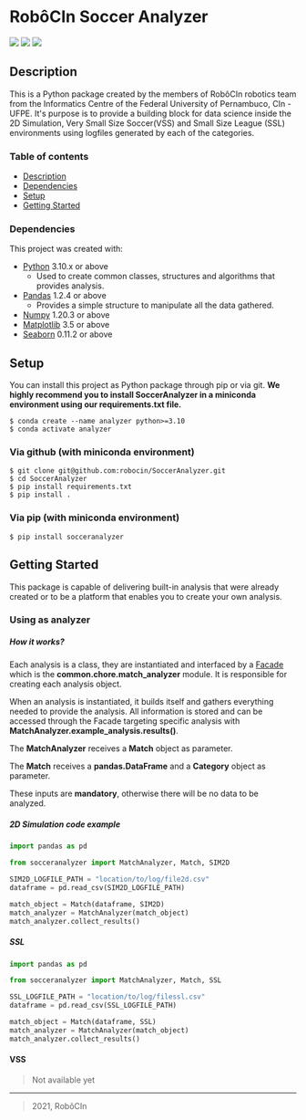 # RobôCIn Soccer Analyzer
![](https://img.shields.io/badge/version-v2.0.0-success)
![](https://img.shields.io/badge/python-v3.10-blue)
![](https://img.shields.io/badge/pandas-v1.2.4-informational)

## Description  
This is a Python package created by the members of RobôCIn robotics team
from the Informatics Centre of the Federal University of Pernambuco, CIn - UFPE.
It's purpose is to provide a building block for data science inside the 
2D Simulation, Very Small Size Soccer(VSS) and Small Size League (SSL) 
environments using logfiles generated by each of the categories.

### Table of contents
* [Description](#description)
* [Dependencies](#dependencies)
* [Setup](#setup)
* [Getting Started](#getting-started)

### Dependencies
This project was created with:
- [Python](https://www.python.org/) 3.10.x or above
    - Used to create common classes, structures and algorithms that provides 
    analysis.
- [Pandas](https://pandas.pydata.org/) 1.2.4 or above
    - Provides a simple structure to manipulate all the data gathered. 
- [Numpy](https://numpy.org/) 1.20.3 or above
- [Matplotlib](https://matplotlib.org/) 3.5 or above
- [Seaborn](https://seaborn.pydata.org/) 0.11.2 or above

## Setup
You can install this project as Python package through pip or via git. **We highly recommend you to install SoccerAnalyzer in a miniconda environment using our requirements.txt file.**

```
$ conda create --name analyzer python>=3.10
$ conda activate analyzer
```

### Via github (with miniconda environment)
```
$ git clone git@github.com:robocin/SoccerAnalyzer.git
$ cd SoccerAnalyzer
$ pip install requirements.txt
$ pip install .
```

### Via pip (with miniconda environment)
```
$ pip install socceranalyzer
```

## Getting Started
This package is capable of delivering built-in analysis that were already
created or to be a platform that enables you to create your own analysis.

### Using as analyzer
##### How it works?
Each analysis is a class, they are instantiated and interfaced by a [Facade](https://refactoring.guru/design-patterns/facade)
which is the **common.chore.match_analyzer** module. It is responsible for
creating each analysis object.

When an analysis is instantiated, it builds itself and gathers everything needed to provide the analysis. All information is stored and can be accessed through the Facade targeting specific analysis with **MatchAnalyzer.example_analysis.results()**. 

The **MatchAnalyzer** receives a **Match** object as parameter.

The **Match** receives a **pandas.DataFrame** and a **Category** object as parameter.

These inputs are **mandatory**, otherwise there will be no data to be analyzed.

##### 2D Simulation code example

```python
import pandas as pd

from socceranalyzer import MatchAnalyzer, Match, SIM2D

SIM2D_LOGFILE_PATH = "location/to/log/file2d.csv"
dataframe = pd.read_csv(SIM2D_LOGFILE_PATH)

match_object = Match(dataframe, SIM2D)
match_analyzer = MatchAnalyzer(match_object)
match_analyzer.collect_results()
```
##### SSL
```python
import pandas as pd

from socceranalyzer import MatchAnalyzer, Match, SSL

SSL_LOGFILE_PATH = "location/to/log/filessl.csv"
dataframe = pd.read_csv(SSL_LOGFILE_PATH)

match_object = Match(dataframe, SSL)
match_analyzer = MatchAnalyzer(match_object)
match_analyzer.collect_results()
```

#### VSS
> Not available yet

---
> 2021, RobôCIn

